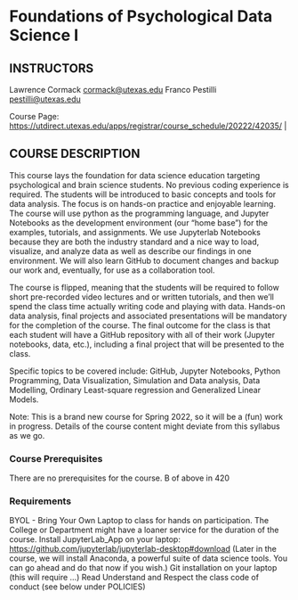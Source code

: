 # Foundations of Psychological Data Science I

## INSTRUCTORS 
Lawrence Cormack <cormack@utexas.edu> 
Franco Pestilli <pestilli@utexas.edu>

Course Page: https://utdirect.utexas.edu/apps/registrar/course_schedule/20222/42035/ |

## COURSE DESCRIPTION
This course lays the foundation for data science education targeting psychological and brain science students. No previous coding experience is required. The students will be introduced to basic concepts and tools for data analysis. The focus is on hands-on practice and enjoyable learning. The course will use python as the programming language, and Jupyter Notebooks as the development environment (our “home base”) for the examples, tutorials, and assignments. We use Jupyterlab Notebooks because they are both the industry standard and a nice way to load, visualize, and analyze data as well as describe our findings in one environment.  We will also learn GitHub to document changes and backup our work and, eventually, for use as a collaboration tool. 

The course is flipped, meaning that the students will be required to follow short pre-recorded video lectures and or written tutorials, and then we’ll spend the class time actually writing code and playing with data. Hands-on data analysis, final projects and associated presentations will be mandatory for the completion of the course. The final outcome for the class is that each student will have a GitHub repository with all of their work (Jupyter notebooks, data, etc.), including a final project that will be presented to the class. 

Specific topics to be covered include: GitHub, Jupyter Notebooks, Python Programming, Data Visualization, Simulation and Data analysis, Data Modelling, Ordinary Least-square regression and Generalized Linear Models. 

Note: This is a brand new course for Spring 2022, so it will be a (fun) work in progress. Details of the course content might deviate from this syllabus as we go.

### Course Prerequisites
There are no prerequisites for the course. 
B of above in 420

### Requirements
BYOL - Bring Your Own Laptop to class for hands on participation. The College or Department might have a loaner service for the duration of the course.
Install JupyterLab_App  on your laptop:  https://github.com/jupyterlab/jupyterlab-desktop#download (Later in the course, we will install Anaconda, a powerful suite of data science tools. You can go ahead and do that now if you wish.)
Git installation on your laptop (this will require …)
Read Understand and Respect the class code of conduct (see below under POLICIES)

